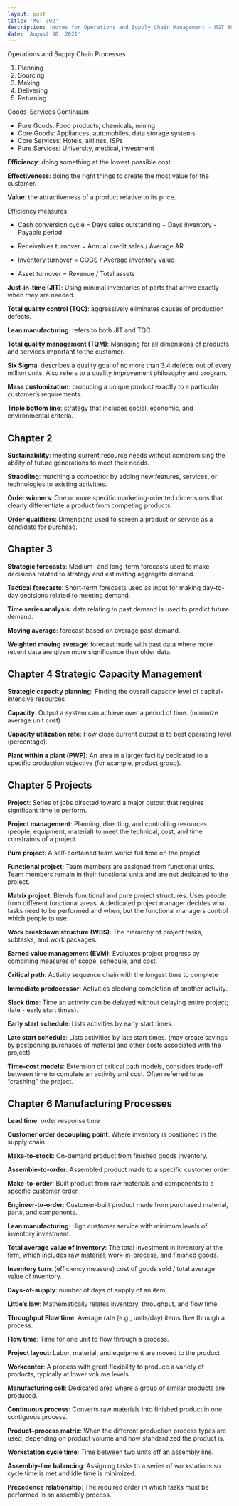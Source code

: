 ```yaml
---
layout: post
title: 'MGT 302'
description: 'Notes for Operations and Supply Chain Management - MGT 302'
date: 'August 30, 2021'
---
```


Operations and Supply Chain Processes
1. Planning
2. Sourcing
3. Making
4. Delivering
5. Returning

Goods-Services Continuum
- Pure Goods: Food products, chemicals, mining
- Core Goods: Appliances, automobiles, data storage systems
- Core Services: Hotels, airlines, ISPs
- Pure Services: University, medical, investment

**Efficiency**: doing something at the lowest possible cost.

**Effectiveness**: doing the right things to create the most value for the customer.

**Value**: the attractiveness of a product relative to its price.

Efficiency measures:

- Cash conversion cycle = Days sales outstanding + Days inventory - Payable period

- Receivables turnover = Annual credit sales / Average AR
- Inventory turnover = COGS / Average inventory value
- Asset turnover = Revenue / Total assets

**Just-in-time (JIT)**: Using minimal inventories of parts that arrive exactly when they are needed.

**Total quality control (TQC)**: aggressively eliminates causes of production defects.

**Lean manufacturing**: refers to both JIT and TQC.

**Total quality management (TQM)**: Managing for all dimensions of products and services important to the customer.

**Six Sigma**: describes a quality goal of no more than 3.4 defects out of every million units. Also refers to a quality improvement philosophy and program.

**Mass customization**: producing a unique product exactly to a particular customer’s requirements.

**Triple bottom line**: strategy that includes social, economic, and environmental criteria.

## Chapter 2 

**Sustainability**: meeting current resource needs without compromising the ability of future generations to meet their needs.

**Straddling**: matching a competitor by adding new features, services, or technologies to existing activities.

**Order winners**: One or more specific marketing-oriented dimensions that clearly differentiate a product from competing products.

**Order qualifiers**: Dimensions used to screen a product or service as a candidate for purchase.

## Chapter 3

**Strategic forecasts**: Medium- and long-term forecasts used to make decisions related to strategy and estimating aggregate demand.

**Tactical forecasts**: Short-term forecasts used as input for making day-to-day decisions related to meeting demand.

**Time series analysis**: data relating to past demand is used to predict future demand.

**Moving average**: forecast based on average past demand.

**Weighted moving average**: forecast made with past data where more recent data are given more significance than older data.

## Chapter 4 Strategic Capacity Management

**Strategic capacity planning:** Finding the overall capacity level of capital-intensive resources

**Capacity**: Output a system can achieve over a period of time. (minimize average unit cost)

**Capacity utilization rate**: How close current output is to best operating level (percentage).

**Plant within a plant (PWP)**: An area in a larger facility dedicated to a specific production objective (for example, product group).

## Chapter 5 Projects

**Project**: Series of jobs directed toward a major output that requires significant time to perform.

**Project management**: Planning, directing, and controlling resources (people, equipment, material) to meet the technical, cost, and time constraints of a project.

**Pure project**: A self-contained team works full time on the project.

**Functional project**: Team members are assigned from functional units. Team members remain in their functional units and are not dedicated to the project.

**Matrix project**: Blends functional and pure project structures. Uses people from different functional areas. A dedicated project manager decides what tasks need to be performed and when, but the functional managers control which people to use.

**Work breakdown structure (WBS)**: The hierarchy of project tasks, subtasks, and work packages.

**Earned value management (EVM)**: Evaluates project progress by combining measures of scope, schedule, and cost.

**Critical path**: Activity sequence chain with the longest time to complete

**Immediate predecessor**: Activities blocking completion of another activity.

**Slack time**: Time an activity can be delayed without delaying entire project; (late - early start times).

**Early start schedule**: Lists activities by early start times.

**Late start schedule**: Lists activities by late start times. (may create savings by postponing purchases of material and other costs associated with the project)

**Time–cost models**: Extension of critical path models, considers trade-off between time to complete an activity and cost. Often referred to as “crashing” the project.

## Chapter 6 Manufacturing Processes

**Lead time**: order response time

**Customer order decoupling point**: Where inventory is positioned in the supply chain.

**Make-to-stock**: On-demand product from finished goods inventory.

**Assemble-to-order**: Assembled product made to a specific customer order.

**Make-to-order**: Built product from raw materials and components to a specific customer order.

**Engineer-to-order**: Customer-built product made from purchased material, parts, and components.

**Lean manufacturing**: High customer service with minimum levels of inventory investment.

**Total average value of inventory**: The total investment in inventory at the firm, which includes raw material, work-in-process, and finished goods.

**Inventory turn**: (efficiency measure) cost of goods sold / total average value of inventory.

**Days-of-supply**: number of days of supply of an item.

**Little’s law**: Mathematically relates inventory, throughput, and flow time.

**Throughput Flow time**: Average rate (e.g., units/day) items flow through a process.

**Flow time**: Time for one unit to flow through a process.

**Project layout**: Labor, material, and equipment are moved to the product

**Workcenter**: A process with great flexibility to produce a variety of products, typically at lower volume levels.

**Manufacturing cell**: Dedicated area where a group of similar products are produced.

**Continuous process**: Converts raw materials into finished product in one contiguous process.

**Product–process matrix**: When the different production process types are used, depending on product volume and how standardized the product is.

**Workstation cycle time**: Time between two units off an assembly line.

**Assembly-line balancing**: Assigning tasks to a series of workstations so cycle time is met and idle time is minimized.

**Precedence relationship**: The required order in which tasks must be performed in an assembly process.

